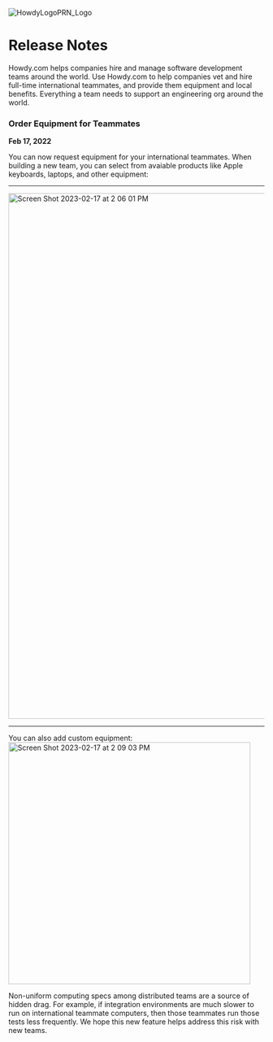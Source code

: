 ![HowdyLogoPRN_Logo](https://user-images.githubusercontent.com/125207/219762425-3f59960a-fc3f-4279-a976-53664027e352.jpeg)

# Release Notes

Howdy.com helps companies hire and manage software development teams around the world. Use Howdy.com to help companies vet and hire full-time international teammates, and provide them equipment and local benefits. Everything a team needs to support an engineering org around the world.
 
### Order Equipment for Teammates
__Feb 17, 2022__


You can now request equipment for your international teammates. When building a new team, you can select from avaiable products like Apple keyboards, laptops, and other equipment:

---

<img width="1034" alt="Screen Shot 2023-02-17 at 2 06 01 PM" src="https://user-images.githubusercontent.com/125207/219782810-1d4f7a0a-c9ef-4968-a0be-4615a46e1774.png">

---

You can also add custom equipment: <img width="476" alt="Screen Shot 2023-02-17 at 2 09 03 PM" src="https://user-images.githubusercontent.com/125207/219783365-d9320d5d-74da-4131-8c4f-3612fd00602f.png">

Non-uniform computing specs among distributed teams are a source of hidden drag. For example, if integration environments are much slower to run on international teammate computers, then those teammates run those tests less frequently. We hope this new feature helps address this risk with new teams.
